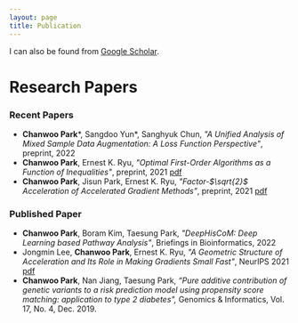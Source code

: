 ```yaml
---
layout: page
title: Publication
---
```



I can also be found from [Google Scholar](https://scholar.google.com/citations?hl=en&authuser=2&user=FDG3_JMAAAAJ).


# Research Papers
### Recent Papers
- **Chanwoo Park***, Sangdoo Yun*, Sanghyuk Chun, _"A Unified Analysis of Mixed Sample Data Augmentation: A Loss Function Perspective"_, preprint, 2022
- **Chanwoo Park**, Ernest K. Ryu, _"Optimal First-Order Algorithms as a Function of Inequalities"_, preprint, 2021 [pdf](https://arxiv.org/abs/2110.11035)
- **Chanwoo Park**, Jisun Park, Ernest K. Ryu, _"Factor-$\sqrt{2}$ Acceleration of Accelerated Gradient Methods"_, preprint, 2021 [pdf](https://arxiv.org/abs/2102.07366)

### Published Paper 
- **Chanwoo Park**, Boram Kim, Taesung Park, _"DeepHisCoM: Deep Learning based Pathway Analysis"_, Briefings in Bioinformatics, 2022
- Jongmin Lee, **Chanwoo Park**, Ernest K. Ryu, _"A Geometric Structure of Acceleration and Its Role in Making Gradients Small Fast"_, NeurIPS 2021 [pdf](https://arxiv.org/abs/2106.10439)
- **Chanwoo Park**, Nan Jiang, Taesung Park, _“Pure additive contribution of genetic variants to a risk prediction model using propensity score matching: application to type 2 diabetes",_ Genomics & Informatics, Vol. 17, No. 4, Dec. 2019. 

